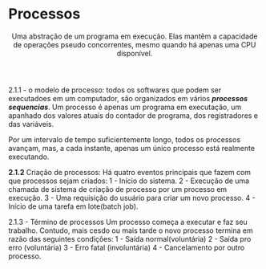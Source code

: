 <h1>Processos</h1>
<header>
Uma abstração de um programa em execução. Elas mantêm a capacidade de operações pseudo concorrentes, mesmo quando há apenas uma CPU disponível.</header>

2.1.1 - o modelo de processo: todos os softwares que podem ser executadoes em um computador, são organizados em vários ***processos sequencias***. Um processo é apenas um programa em executação, um apanhado dos valores atuais do contador de programa, dos registradores e das variáveis.

Por um intervalo de tempo suficientemente longo, todos os processos avançam, mas, a cada instante, apenas um único processo está realmente executando.

<b>2.1.2</b> Criação de processos: Há quatro eventos principais que fazem com que processos sejam criados: 
1 - Início do sistema. 
2 - Execução de uma chamada de sistema de criação de processo por um processo em execução.
3 - Uma requisição do usuário para criar um novo processo.
4 - Início de uma tarefa em lote(batch job).

2.1.3 - Término de processos 
Um processo começa a executar e faz seu trabalho. Contudo, mais cesdo ou mais tarde o novo processo termina em razão das seguintes condições:
1 - Saída normal(voluntária)
2 - Saída pro erro (voluntária)
3 - Erro fatal (involuntária)
4 - Cancelamento por outro processo.

